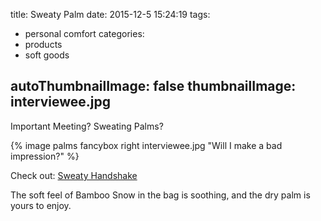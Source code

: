 title: Sweaty Palm
date: 2015-12-5 15:24:19
tags:
 - personal comfort
categories:
 - products
 - soft goods

autoThumbnailImage: false
thumbnailImage: interviewee.jpg
---
Important Meeting?  Sweating Palms?
<!-- more -->
{% image palms fancybox right interviewee.jpg "Will I make a bad impression?" %}

Check out: [Sweaty Handshake](http://sweatyhandshake.com)

The soft feel of Bamboo Snow in the bag is soothing, and the dry palm is yours to enjoy.
